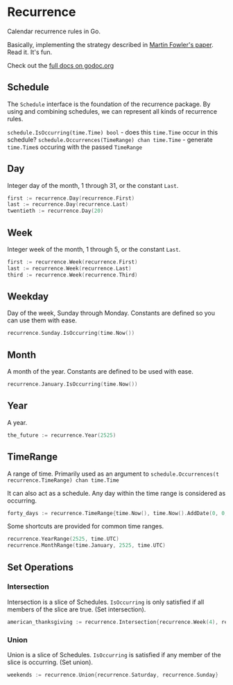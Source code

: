 Recurrence
==========

Calendar recurrence rules in Go.

Basically, implementing the strategy described in [Martin Fowler's paper](http://martinfowler.com/apsupp/recurring.pdf). Read it. It's fun.

Check out the [full docs on godoc.org](http://godoc.org/github.com/danott/recurrence)

## Schedule

The `Schedule` interface is the foundation of the recurrence package. By using and combining schedules, we can represent all kinds of recurrence rules.

`schedule.IsOccurring(time.Time) bool` - does this `time.Time` occur in this schedule?
`schedule.Occurrences(TimeRange) chan time.Time` - generate `time.Time`s occuring with the passed `TimeRange`

## Day

Integer day of the month, 1 through 31, or the constant `Last`.

```go
first := recurrence.Day(recurrence.First)
last := recurrence.Day(recurrence.Last)
twentieth := recurrence.Day(20)
```

## Week

Integer week of the month, 1 through 5, or the constant `Last`.

```go
first := recurrence.Week(recurrence.First)
last := recurrence.Week(recurrence.Last)
third := recurrence.Week(recurrence.Third)
```

## Weekday

Day of the week, Sunday through Monday. Constants are defined so you can use them with ease.

```go
recurrence.Sunday.IsOccurring(time.Now())
```

## Month

A month of the year. Constants are defined to be used with ease.

```go
recurrence.January.IsOccurring(time.Now())
```

## Year

A year.

```go
the_future := recurrence.Year(2525)
```

## TimeRange

A range of time. Primarily used as an argument to `schedule.Occurrences(t recurrence.TimeRange) chan time.Time`

It can also act as a schedule. Any day within the time range is considered as occurring.

```go
forty_days := recurrence.TimeRange{time.Now(), time.Now().AddDate(0, 0, 40)}
```

Some shortcuts are provided for common time ranges.

```go
recurrence.YearRange(2525, time.UTC)
recurrence.MonthRange(time.January, 2525, time.UTC)
```

## Set Operations

### Intersection

Intersection is a slice of Schedules. `IsOccurring` is only satisfied if all members of the slice are true. (Set intersection).

```go
american_thanksgiving := recurrence.Intersection{recurrence.Week(4), recurrence.Thursday, recurrence.November}
```

### Union

Union is a slice of Schedules. `IsOccurring` is satisfied if any member of the slice is occurring. (Set union).

```go
weekends := recurrence.Union{recurrence.Saturday, recurrence.Sunday}
```
